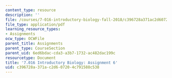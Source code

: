 ```yaml
---
content_type: resource
description: ''
file: /courses/7-016-introductory-biology-fall-2018/c396728a371ac2d607204c791588c538_MIT7_016F18PS6.pdf
file_type: application/pdf
learning_resource_types:
- Assignments
ocw_type: OCWFile
parent_title: Assignments
parent_type: CourseSection
parent_uid: 6ed6bdac-cda3-a3b7-1732-ac482dac199c
resourcetype: Document
title: '7.016 Introductory Biology: Assignment 6'
uid: c396728a-371a-c2d6-0720-4c791588c538
---
```


